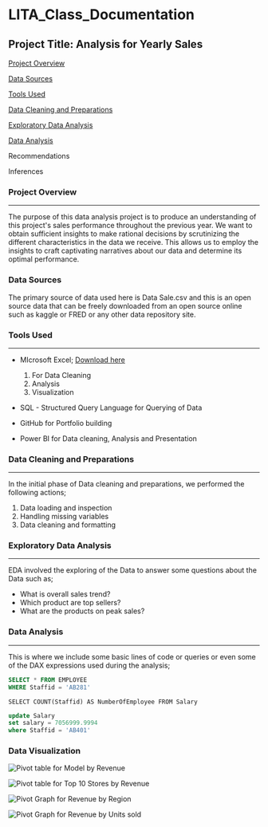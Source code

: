 # LITA_Class_Documentation

## Project Title: Analysis for Yearly Sales

[Project Overview](#project-overview)

[Data Sources](#data-sources)

[Tools Used](#tools-used)

[Data Cleaning and Preparations](#data-cleaning-and-preparations)

[Exploratory Data Analysis](#exploratory-data-analysis)

[Data Analysis](#data-analysis)

Recommendations

Inferences

### Project Overview
---
The purpose of this data analysis project is to produce an understanding of this project's sales performance throughout the previous year. We want to obtain sufficient insights to make rational decisions by scrutinizing the different characteristics in the data we receive. This allows us to employ the insights to craft captivating narratives about our data and determine its optimal performance.

### Data Sources
The primary source of data used here is Data Sale.csv and this is an open source data that can be freely downloaded from an open source online such as kaggle or FRED or any other data repository site.

### Tools Used
---
- MIcrosoft Excel; [Download here](https://www.microsoft.com)
  1. For Data Cleaning
  2. Analysis
  3. Visualization
  
- SQL - Structured Query Language for Querying of Data
- GitHub for Portfolio building
- Power BI for Data cleaning, Analysis and Presentation

### Data Cleaning and Preparations
---
In the initial phase of Data cleaning and preparations, we performed the following actions;
1. Data loading and inspection
2. Handling missing variables
3. Data cleaning and formatting

### Exploratory Data Analysis
---
EDA involved the exploring of the Data to answer some questions about the Data such as;
- What is overall sales trend?
- Which product are top sellers?
- What are the products on peak sales?

### Data Analysis
---
This is where we include some basic lines of code or queries or even some of the DAX expressions used during the analysis;
```SQL
SELECT * FROM EMPLOYEE
WHERE Staffid = 'AB281'
```

```SELECT COUNT(Staffid) AS NumberOfEmployee FROM Salary```
```SQL
update Salary
set salary = 7056999.9994
where Staffid = 'AB401'
```

### Data Visualization

![Pivot table for Model by Revenue](https://github.com/user-attachments/assets/14ac9ca8-e360-4cde-b089-089022f65502)

![Pivot table for Top 10 Stores by Revenue](https://github.com/user-attachments/assets/ab2c9c1d-e926-4077-97fe-50d7071d530c)

![Pivot Graph for Revenue by Region](https://github.com/user-attachments/assets/d611dd43-4778-4f63-8b51-7a0d971f15c9)

![Pivot Graph for Revenue by Units sold](https://github.com/user-attachments/assets/31f2ab55-256a-4653-8283-c0c52627547b)


